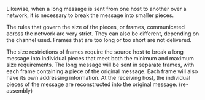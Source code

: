 Likewise, when a long message is sent from one host to another over a network, it is necessary to break the message into smaller pieces.

The rules that govern the size of the pieces, or frames, communicated across the network are very strict. They can also be different, depending on the channel used. Frames that are too long or too short are not delivered.

The size restrictions of frames require the source host to break a long message into individual pieces that meet both the minimum and maximum size requirements. The long message will be sent in separate frames, with each frame containing a piece of the original message. Each frame will also have its own addressing information. At the receiving host, the individual pieces of the message are reconstructed into the original message. (re-assembly)